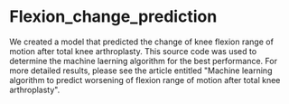 # Flexion_change_prediction
 We created a model that predicted the change of knee flexion range of motion after total knee arthroplasty.
 This source code was used to determine the machine laerning algorithm for the best performance.
 For more detailed results, please see the article entitled "Machine learning algorithm to predict worsening of flexion range of motion after total knee arthroplasty".
